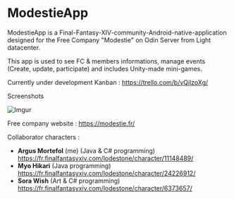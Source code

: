 # ModestieApp

ModestieApp is a Final-Fantasy-XIV-community-Android-native-application designed for the Free Company "Modestie" on Odin Server from Light datacenter.

This app is used to see FC & members informations, manage events (Create, update, participate) and includes Unity-made mini-games.

Currently under development
Kanban : https://trello.com/b/vQjlzoXg/

Screenshots

![Imgur](https://i.imgur.com/XIE1Z0r.png)

Free company website : https://modestie.fr/

Collaborator characters :

- **Argus Mortefol** (me) (Java & C# programming) https://fr.finalfantasyxiv.com/lodestone/character/11148489/
- **Myo Hikari** (Java programming) https://fr.finalfantasyxiv.com/lodestone/character/24226912/
- **Sora Wish** (Art & C# programming) https://fr.finalfantasyxiv.com/lodestone/character/6373657/
